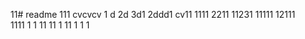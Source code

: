 11# readme 111
cvcvcv
1 d
2d
3d1 
2ddd1
cv11 
1111 
2211 
11231
11111 
12111  
1111
1  1
11 
11
1
11 
1
1
1
 
